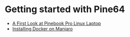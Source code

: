 # Getting started with Pine64

- [A First Look at Pinebook Pro Linux  Laptop](https://github.com/collabnix/ioetplanet/blob/master/pine64/intro.md)
- [ Installing Docker on Manjaro](https://github.com/collabnix/ioetplanet/blob/master/pine64/docker/install.md)




